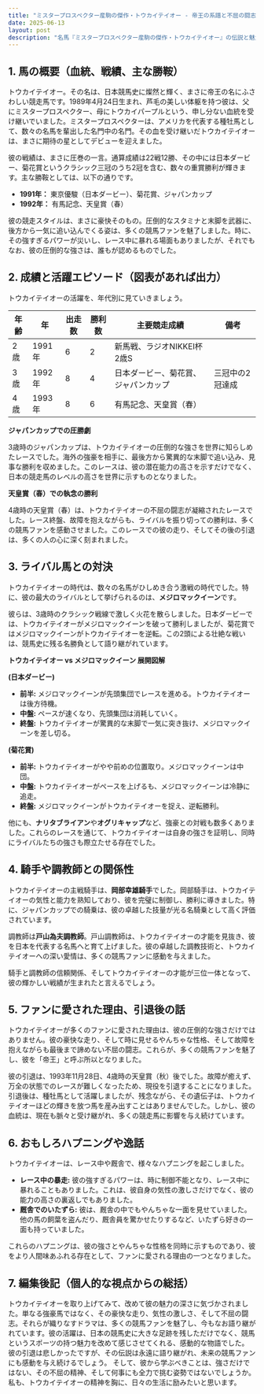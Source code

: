 ```yaml
---
title: "ミスタープロスペクター産駒の傑作・トウカイテイオー - 帝王の系譜と不屈の闘志"
date: 2025-06-13
layout: post
description: "名馬『ミスタープロスペクター産駒の傑作・トウカイテイオー』の伝説と魅力を深堀り"
---
```


## 1. 馬の概要（血統、戦績、主な勝鞍）

トウカイテイオー。その名は、日本競馬史に燦然と輝く、まさに帝王の名にふさわしい競走馬です。1989年4月24日生まれ、芦毛の美しい体躯を持つ彼は、父にミスタープロスペクター、母にトウカイパープルという、申し分ない血統を受け継いでいました。ミスタープロスペクターは、アメリカを代表する種牡馬として、数々の名馬を輩出した名門中の名門。その血を受け継いだトウカイテイオーは、まさに期待の星としてデビューを迎えました。

彼の戦績は、まさに圧巻の一言。通算成績は22戦12勝、その中には日本ダービー、菊花賞というクラシック三冠のうち2冠を含む、数々の重賞勝利が輝きます。主な勝鞍としては、以下の通りです。

* **1991年：** 東京優駿（日本ダービー）、菊花賞、ジャパンカップ
* **1992年：** 有馬記念、天皇賞（春）


彼の競走スタイルは、まさに豪快そのもの。圧倒的なスタミナと末脚を武器に、後方から一気に追い込んでくる姿は、多くの競馬ファンを魅了しました。時に、その強すぎるパワーが災いし、レース中に暴れる場面もありましたが、それでもなお、彼の圧倒的な強さは、誰もが認めるものでした。


## 2. 成績と活躍エピソード（図表があれば出力）

トウカイテイオーの活躍を、年代別に見ていきましょう。

| 年齢 | 年 | 出走数 | 勝利数 | 主要競走成績 | 備考 |
|---|---|---|---|---|---|
| 2歳 | 1991年 | 6 | 2 | 新馬戦、ラジオNIKKEI杯2歳S |  |
| 3歳 | 1992年 | 8 | 4 | 日本ダービー、菊花賞、ジャパンカップ | 三冠中の2冠達成 |
| 4歳 | 1993年 | 8 | 6 | 有馬記念、天皇賞（春） |  |


**ジャパンカップでの圧勝劇**

3歳時のジャパンカップは、トウカイテイオーの圧倒的な強さを世界に知らしめたレースでした。海外の強豪を相手に、最後方から驚異的な末脚で追い込み、見事な勝利を収めました。このレースは、彼の潜在能力の高さを示すだけでなく、日本の競走馬のレベルの高さを世界に示すものとなりました。


**天皇賞（春）での執念の勝利**

4歳時の天皇賞（春）は、トウカイテイオーの不屈の闘志が凝縮されたレースでした。レース終盤、故障を抱えながらも、ライバルを振り切っての勝利は、多くの競馬ファンを感動させました。このレースでの彼の走り、そしてその後の引退は、多くの人の心に深く刻まれました。


## 3. ライバル馬との対決

トウカイテイオーの時代は、数々の名馬がひしめき合う激戦の時代でした。特に、彼の最大のライバルとして挙げられるのは、**メジロマックイーン**です。

彼らは、3歳時のクラシック戦線で激しく火花を散らしました。日本ダービーでは、トウカイテイオーがメジロマックイーンを破って勝利しましたが、菊花賞ではメジロマックイーンがトウカイテイオーを逆転。この2頭による壮絶な戦いは、競馬史に残る名勝負として語り継がれています。


**トウカイテイオー vs メジロマックイーン  展開図解**

**(日本ダービー)**

* **前半:** メジロマックイーンが先頭集団でレースを進める。トウカイテイオーは後方待機。
* **中盤:** ペースが速くなり、先頭集団は消耗していく。
* **終盤:** トウカイテイオーが驚異的な末脚で一気に突き抜け、メジロマックイーンを差し切る。

**(菊花賞)**

* **前半:** トウカイテイオーがやや前めの位置取り。メジロマックイーンは中団。
* **中盤:** トウカイテイオーがペースを上げるも、メジロマックイーンは冷静に追走。
* **終盤:** メジロマックイーンがトウカイテイオーを捉え、逆転勝利。


他にも、**ナリタブライアン**や**オグリキャップ**など、強豪との対戦も数多くありました。これらのレースを通じて、トウカイテイオーは自身の強さを証明し、同時にライバルたちの強さも際立たせる存在でした。


## 4. 騎手や調教師との関係性

トウカイテイオーの主戦騎手は、**岡部幸雄騎手**でした。岡部騎手は、トウカイテイオーの気性と能力を熟知しており、彼を完璧に制御し、勝利に導きました。特に、ジャパンカップでの騎乗は、彼の卓越した技量が光る名騎乗として高く評価されています。


調教師は**戸山為夫調教師**。戸山調教師は、トウカイテイオーの才能を見抜き、彼を日本を代表する名馬へと育て上げました。彼の卓越した調教技術と、トウカイテイオーへの深い愛情は、多くの競馬ファンに感動を与えました。


騎手と調教師の信頼関係、そしてトウカイテイオーの才能が三位一体となって、彼の輝かしい戦績が生まれたと言えるでしょう。


## 5. ファンに愛された理由、引退後の話

トウカイテイオーが多くのファンに愛された理由は、彼の圧倒的な強さだけではありません。彼の豪快な走り、そして時に見せるやんちゃな性格、そして故障を抱えながらも最後まで諦めない不屈の闘志。これらが、多くの競馬ファンを魅了し、彼を「帝王」と呼ぶ所以となりました。


彼の引退は、1993年11月28日、4歳時の天皇賞（秋）後でした。故障が癒えず、万全の状態でのレースが難しくなったため、現役を引退することになりました。引退後は、種牡馬として活躍しましたが、残念ながら、その遺伝子は、トウカイテイオーほどの輝きを放つ馬を産み出すことはありませんでした。しかし、彼の血統は、現在も脈々と受け継がれ、多くの競走馬に影響を与え続けています。


## 6. おもしろハプニングや逸話

トウカイテイオーは、レース中や厩舎で、様々なハプニングを起こしました。

* **レース中の暴走:**  彼の強すぎるパワーは、時に制御不能となり、レース中に暴れることもありました。これは、彼自身の気性の激しさだけでなく、彼の能力の高さの裏返しでもありました。
* **厩舎でのいたずら:**  彼は、厩舎の中でもやんちゃな一面を見せていました。他の馬の飼葉を盗んだり、厩舎員を驚かせたりするなど、いたずら好きの一面も持っていました。


これらのハプニングは、彼の強さとやんちゃな性格を同時に示すものであり、彼をより人間味あふれる存在として、ファンに愛される理由の一つとなりました。


## 7. 編集後記（個人的な視点からの総括）

トウカイテイオーを取り上げてみて、改めて彼の魅力の深さに気づかされました。単なる強豪馬ではなく、その豪快な走り、気性の激しさ、そして不屈の闘志。それらが織りなすドラマは、多くの競馬ファンを魅了し、今もなお語り継がれています。彼の活躍は、日本の競馬史に大きな足跡を残しただけでなく、競馬というスポーツの持つ魅力を改めて感じさせてくれる、感動的な物語でした。  彼の引退は悲しかったですが、その伝説は永遠に語り継がれ、未来の競馬ファンにも感動を与え続けるでしょう。  そして、彼から学ぶべきことは、強さだけではない、その不屈の精神、そして何事にも全力で挑む姿勢ではないでしょうか。  私も、トウカイテイオーの精神を胸に、日々の生活に励みたいと思います。
